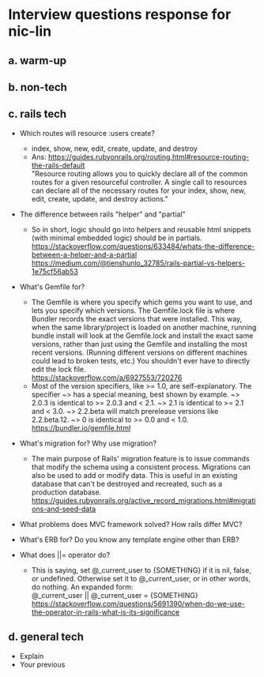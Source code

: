 # Interview questions response for nic-lin

## a. warm-up

## b. non-tech

## c. rails tech
  * Which routes will resource :users create?
    * index, show, new, edit, create, update, and destroy
    * Ans: https://guides.rubyonrails.org/routing.html#resource-routing-the-rails-default <br> "Resource routing allows you to quickly declare all of the common routes for a given resourceful controller. A single call to resources can declare all of the necessary routes for your index, show, new, edit, create, update, and destroy actions."

  * The difference between rails "helper" and "partial"
    * So in short, logic should go into helpers and reusable html snippets (with minimal embedded logic) should be in partials. <br> https://stackoverflow.com/questions/633484/whats-the-difference-between-a-helper-and-a-partial <br> https://medium.com/@tienshunlo_32785/rails-partial-vs-helpers-1e75cf56ab53
  
  * What's Gemfile for?
    * The Gemfile is where you specify which gems you want to use, and lets you specify which versions.
    The Gemfile.lock file is where Bundler records the exact versions that were installed. This way, when the same library/project is loaded on another machine, running bundle install will look at the Gemfile.lock and install the exact same versions, rather than just using the Gemfile and installing the most recent versions. (Running different versions on different machines could lead to broken tests, etc.) You shouldn't ever have to directly edit the lock file. <br> https://stackoverflow.com/a/6927553/720276
    * Most of the version specifiers, like >= 1.0, are self-explanatory. The specifier ~> has a special meaning, best shown by example. ~> 2.0.3 is identical to >= 2.0.3 and < 2.1. ~> 2.1 is identical to >= 2.1 and < 3.0. ~> 2.2.beta will match prerelease versions like 2.2.beta.12. ~> 0 is identical to >= 0.0 and < 1.0.  <br> https://bundler.io/gemfile.html

  * What's migration for? Why use migration?
    * The main purpose of Rails' migration feature is to issue commands that modify the schema using a consistent process. Migrations can also be used to add or modify data. This is useful in an existing database that can't be destroyed and recreated, such as a production database. <br> https://guides.rubyonrails.org/active_record_migrations.html#migrations-and-seed-data

  * What problems does MVC framework solved? How rails differ MVC?
  * What's ERB for? Do you know any template engine other than ERB?

  * What does ||= operator do?
    * This is saying, set @_current_user to {SOMETHING} if it is nil, false, or undefined. Otherwise set it to @_current_user, or in other words, do nothing. An expanded form:
    <br> @_current_user || @_current_user = {SOMETHING}
    <br> https://stackoverflow.com/questions/5691390/when-do-we-use-the-operator-in-rails-what-is-its-significance


## d. general tech
  * Explain
  * Your previous
